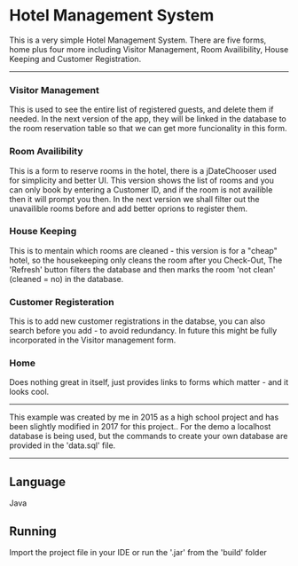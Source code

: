 # Hotel Management System

This is a very simple Hotel Management System. There are five forms, home plus four more including Visitor Management, Room Availibility, House Keeping and Customer Registration. 
<hr>

### Visitor Management 
This is used to see the entire list of registered guests, and delete them if needed. 
In the next version of the app, they will be linked in the database to the room reservation table so that we can get more funcionality in this form.

### Room Availibility
This is a form to reserve rooms in the hotel, there is a jDateChooser used for simplicity and better UI. 
This version shows the list of rooms and you can only book by entering a Customer ID, and if the room is not availible then it will prompt you then. 
In the next version we shall filter out the unavailible rooms before and add better oprions to register them.

### House Keeping
This is to mentain which rooms are cleaned - this version is for a "cheap" hotel, so the housekeeping only cleans the room after you Check-Out,
The 'Refresh' button filters the database and then marks the room 'not clean' (cleaned = no) in the database.

### Customer Registeration
This is to add new customer registrations in the databse, you can also search before you add - to avoid redundancy. 
In future this might be fully incorporated in the Visitor management form.

### Home
Does nothing great in itself, just provides links to forms which matter - and it looks cool. 

<hr>
This example was created by me in 2015 as a high school project and has been slightly modified in 2017 for this project..
For the demo a localhost database is being used, but the commands to create your own database are provided in the 'data.sql' file. 

<hr>

## Language
Java

## Running

Import the project file in your IDE or run the '.jar' from the 'build' folder
